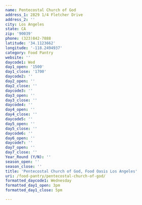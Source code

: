 ```yaml
---
name: Pentecostal Church of God
address_1: 2829 1/4 Fletcher Drive
address_2: ''
city: Los Angeles
state: CA
zip: '90039'
phone: (323)842-7888
latitude: '34.1123662'
longitude: '-118.2494937'
category: Food Pantry
website: ''
daycode1: Wed
day1_open: '1500'
day1_close: '1700'
daycode2: ''
day2_open: ''
day2_close: ''
daycode3: ''
day3_open: ''
day3_close: ''
daycode4: ''
day4_open: ''
day4_close: ''
daycode5: ''
day5_open: ''
day5_close: ''
daycode6: ''
day6_open: ''
daycode7: ''
day7_open: ''
day7_close: ''
Year_Round (Y/N): ''
season_open: ''
season_close: ''
title: 'Pentecostal Church of God, Food Oasis Los Angeles'
uri: /food-pantry/pentecostal-church-of-god/
formatted_daycode1: Wednesday
formatted_day1_open: 3pm
formatted_day1_close: 5pm

---
```

